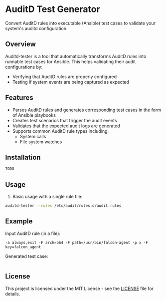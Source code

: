 # AuditD Test Generator

Convert AuditD rules into executable (Ansible) test cases to validate your system's auditd configuration.

## Overview

Auditd-tester is a tool that automatically transforms AuditD rules into runnable test cases for Ansible. This helps validating their audit configurations by:

- Verifying that AuditD rules are properly configured
- Testing if system events are being captured as expected

## Features

- Parses AuditD rules and generates corresponding test cases in the form of Ansible playbooks
- Creates test scenarios that trigger the audit events
- Validates that the expected audit logs are generated
- Supports common AuditD rule types including:
  - System calls
  - File system watches

## Installation

```bash
TODO
```

## Usage

1. Basic usage with a single rule file:
```bash
auditd-tester --rules /etc/audit/rules.d/audit.rules
```

## Example

Input AuditD rule (in a file):
```
-a always,exit -F arch=b64 -F path=/usr/bin/falcon-agent -p x -F key=falcon_agent
```

Generated test case:
```yaml
```

## License

This project is licensed under the MIT License - see the [LICENSE](LICENSE) file for details.
